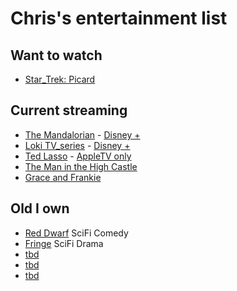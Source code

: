 # Chris's entertainment list

## Want to watch
- [Star_Trek: Picard](https://en.wikipedia.org/wiki/Star_Trek:_Picard)

## Current streaming

- [The Mandalorian](https://en.wikipedia.org/wiki/The_Mandalorian) - [Disney +](https://www.disneyplus.com/)
- [Loki TV_series](https://en.wikipedia.org/wiki/Loki_(TV_series)) - [Disney +](https://www.disneyplus.com/)
- [Ted Lasso](https://en.wikipedia.org/wiki/Ted_Lasso) - [AppleTV only]()
- [The Man in the High Castle](https://en.wikipedia.org/wiki/The_Man_in_the_High_Castle_(TV_series)) 
- [Grace and Frankie](https://en.wikipedia.org/wiki/Grace_and_Frankie)

## Old I own

- [Red Dwarf](https://en.wikipedia.org/wiki/Red_Dwarf) SciFi Comedy
- [Fringe](https://en.wikipedia.org/wiki/Fringe_(TV_series)) SciFi Drama
- [tbd]()
- [tbd]()
- [tbd]()
